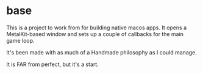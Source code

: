 # base

This is a project to work from for building native macos apps. It opens a MetalKit-based window and sets up a couple of callbacks for the main game loop.

It's been made with as much of a Handmade philosophy as I could manage.

It is FAR from perfect, but it's a start.
